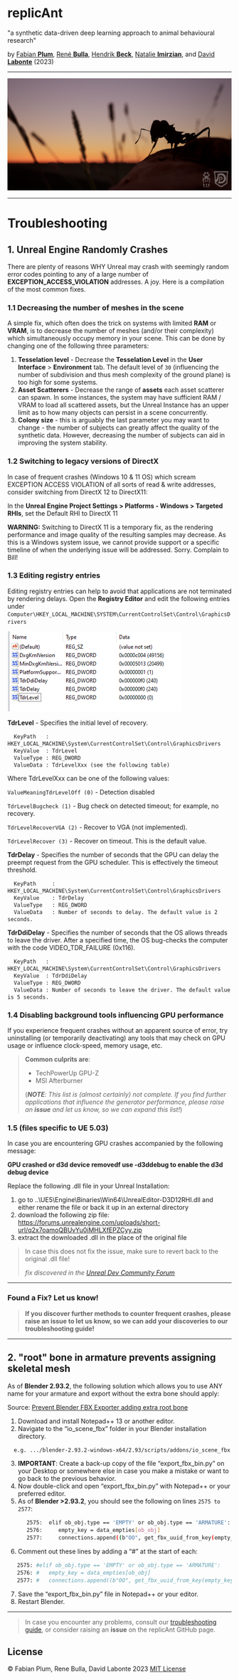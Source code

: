 # replicAnt

"a synthetic data-driven deep learning approach to animal behavioural research"

by [Fabian **Plum**](https://twitter.com/fabian_plum), 
[René **Bulla**](https://twitter.com/renebulla), 
[Hendrik **Beck**](https://twitter.com/Hendrik_Beck), 
[Natalie **Imirzian**](https://twitter.com/nimirzy), 
and [David **Labonte**](https://twitter.com/EvoBiomech) (2023)

___

![](../images/06_launch_better_together.png)

___

# Troubleshooting

## 1. Unreal Engine Randomly Crashes

There are plenty of reasons WHY Unreal may crash with seemingly random error codes pointing to 
any of a large number of **EXCEPTION_ACCESS_VIOLATION** addresses. A joy. Here is a compilation of the most common fixes.

### 1.1 Decreasing the number of meshes in the scene

A simple fix, which often does the trick on systems with limited **RAM** or **VRAM**, is to decrease the number
of meshes (and/or their complexity) which simultaneously occupy memory in your scene. This can be done by changing one of
the following three parameters:
1. **Tesselation level** - Decrease the **Tesselation Level** in the **User Interface** > **Environment** tab. The
default level of ```30``` (influencing the number of subdivision and thus mesh complexity of the ground plane) is too
high for some systems.
2. **Asset Scatterers** - Decrease the range of **assets** each asset scatterer can spawn.
In some instances, the system may have sufficient RAM / VRAM to load all scattered assets, but the Unreal
Instance has an upper limit as to how many objects can persist in a scene concurrently.
3. **Colony size** - this is arguably the last parameter you may want to change - the number of subjects can greatly affect the quality of the synthetic data. However, decreasing the number of subjects can aid in improving the system stability.

### 1.2 Switching to legacy versions of DirectX
In case of frequent crashes (Windows 10 & 11 OS) which scream EXCEPTION ACCESS VIOLATION of all sorts of read & write addresses, 
consider switching from DirectX 12 to DirectX11:

In the **Unreal Engine Project Settings > Platforms - Windows > Targeted RHIs**, set the Default RHI to DirectX 11

**WARNING:**  Switching to DirectX 11 is a temporary fix, as the rendering performance and image quality of the resulting 
samples may decrease. As this is a Windows system issue, we cannot provide support or a specific timeline of when the 
underlying issue will be addressed. Sorry. Complain to Bill!

### 1.3 Editing registry entries

Editing registry entries can help to avoid that applications are not terminated by rendering delays. Open the **Registry Editor**
and edit the following entries under ```Computer\HKEY_LOCAL_MACHINE\SYSTEM\CurrentControlSet\Control\GraphicsDrivers```

![](../images/registry_entries.png)

**TdrLevel** - Specifies the initial level of recovery.

      KeyPath   : HKEY_LOCAL_MACHINE\System\CurrentControlSet\Control\GraphicsDrivers
      KeyValue  : TdrLevel
      ValueType : REG_DWORD
      ValueData : TdrLevelXxx (see the following table)

Where TdrLevelXxx can be one of the following values:

```ValueMeaningTdrLevelOff (0)``` - Detection disabled

```TdrLevelBugcheck (1)``` - Bug check on detected timeout; for example, no recovery.

```TdrLevelRecoverVGA (2)``` - Recover to VGA (not implemented).

```TdrLevelRecover (3)``` - Recover on timeout. This is the default value.

**TdrDelay** - Specifies the number of seconds that the GPU can delay the preempt request from the GPU scheduler. 
This is effectively the timeout threshold.

      KeyPath     : HKEY_LOCAL_MACHINE\System\CurrentControlSet\Control\GraphicsDrivers
      KeyValue    : TdrDelay
      ValueType   : REG_DWORD
      ValueData   : Number of seconds to delay. The default value is 2 seconds.
      
**TdrDdiDelay** -  Specifies the number of seconds that the OS allows threads to leave the driver. 
After a specified time, the OS bug-checks the computer with the code VIDEO_TDR_FAILURE (0x116).

      KeyPath   : HKEY_LOCAL_MACHINE\System\CurrentControlSet\Control\GraphicsDrivers
      KeyValue  : TdrDdiDelay
      ValueType : REG_DWORD
      ValueData : Number of seconds to leave the driver. The default value is 5 seconds.

### 1.4 Disabling background tools influencing GPU performance

If you experience frequent crashes without an apparent source of error, try uninstalling (or temporarily deactivating) 
any tools that may check on GPU usage or influence clock-speed, memory usage, etc.
> **Common culprits are**:
> * TechPowerUp GPU-Z
> * MSI Afterburner
> 
> (_**NOTE**: This list is (almost certainly) not complete. If you find further applications that influence the
> generator performance, please raise an **issue** and let us know, so we can expand this list!_)

### 1.5  (files specific to UE 5.03)

In case you are encountering GPU crashes accompanied by the following message:

**GPU crashed or d3d device removedf use -d3ddebug to enable the d3d debug device**

Replace the following .dll file in your Unreal Installation:
1. go to ..\UE5\Engine\Binaries\Win64\UnrealEditor-D3D12RHI.dll and either rename the file or back it up in an external directory
2. download the following zip file: https://forums.unrealengine.com/uploads/short-url/q2x7oamoQBUvYu0iMHLXfEPZCyy.zip
3. extract the downloaded .dll in the place of the original file


> In case this does not fix the issue, make sure to revert back to the original .dll file!
> 
> _fix discovered in the [Unreal Dev Community Forum](https://forums.unrealengine.com/t/ue5-gpu-crashed-or-d3d-device-removed/524297/50)_



---

### Found a Fix? Let us know!
> **If you discover further methods to counter frequent crashes, please raise an issue to let us know, so we can add your
discoveries to our troubleshooting guide!**

---


## 2. "root" bone in armature prevents assigning skeletal mesh

As of **Blender 2.93.2**, the following solution which allows you to use ANY name for your armature and export without
the extra bone should apply:

Source: [Prevent Blender FBX Exporter adding extra root bone](https://forums.unrealengine.com/t/tutorial-how-to-remove-extra-root-bone-from-blender-armature-and-retarget/409535)

1. Download and install Notepad++ 13 or another editor.
2. Navigate to the “io_scene_fbx” folder in your Blender installation directory.

```bash
  e.g. .../blender-2.93.2-windows-x64/2.93/scripts/addons/io_scene_fbx
```

3. **IMPORTANT**: Create a back-up copy of the file “export_fbx_bin.py” on your Desktop or somewhere else in
   case you make a mistake or want to go back to the previous behavior.
4. Now double-click and open “export_fbx_bin.py” with Notepad++ or your preferred editor.
5. As of **Blender >2.93.2**, you should see the following on lines ```2575 to 2577```:

```bash
      2575:  elif ob_obj.type == 'EMPTY' or ob_obj.type == 'ARMATURE':
      2576:     empty_key = data_empties[ob_obj]
      2577:     connections.append((b"OO", get_fbx_uuid_from_key(empty_key), ob_obj.fbx_uuid, None))
 ```

6. Comment out these lines by adding a “#” at the start of each:

```bash
   2575: #elif ob_obj.type == 'EMPTY' or ob_obj.type == 'ARMATURE':
   2576: #   empty_key = data_empties[ob_obj]
   2577: #   connections.append((b"OO", get_fbx_uuid_from_key(empty_key), ob_obj.fbx_uuid, None))
 ```

7. Save the “export_fbx_bin.py” file in Notepad++ or your editor.
8. Restart Blender.

___

> In case you encounter any problems, consult our [troubleshooting guide](troubleshooting.md), or consider raising an
> **issue** on the replicAnt GitHub page.
 
## License
© Fabian Plum, Rene Bulla, David Labonte 2023
[MIT License](https://choosealicense.com/licenses/mit/)
